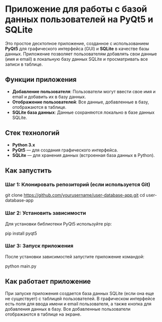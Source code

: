 # Приложение для работы с базой данных пользователей на PyQt5 и SQLite

Это простое десктопное приложение, созданное с использованием **PyQt5** для графического интерфейса (GUI) и **SQLite** в качестве базы данных. Приложение позволяет пользователям добавлять свои данные (имя и email) в локальную базу данных SQLite и просматривать все записи в таблице.

## Функции приложения
- **Добавление пользователя**: Пользователи могут ввести свое имя и email и добавить их в базу данных.
- **Отображение пользователей**: Все данные, добавленные в базу, отображаются в таблице.
- **SQLite база данных**: Данные сохраняются локально в базе данных SQLite.

## Стек технологий
- **Python 3.x**
- **PyQt5** — для создания графического интерфейса.
- **SQLite** — для хранения данных (встроенная база данных в Python).

## Как запустить

### Шаг 1: Клонировать репозиторий (если используется Git)

git clone https://github.com/yourusername/user-database-app.git
cd user-database-app

### Шаг 2: Установить зависимости
Для установки библиотеки PyQt5 используйте pip:

pip install pyqt5

### Шаг 3: Запуск приложения
После установки зависимостей запустите приложение командой:

python main.py

## Как работает приложение
При запуске приложения создается база данных SQLite (если она еще не существует) с таблицей пользователей.
В графическом интерфейсе есть поля для ввода имени и email пользователя, а также кнопка для добавления данных в базу.
Все добавленные пользователи отображаются в таблице на экране.